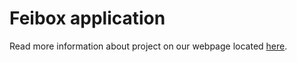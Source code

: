 # Feibox application

Read more information about project on our webpage located [here](https://feibox.github.io/webpage/).
